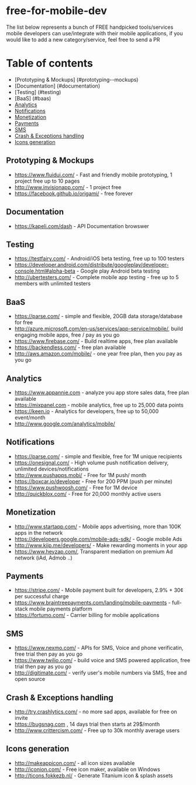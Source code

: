 # free-for-mobile-dev
The list below represents a bunch of FREE handpicked tools/services mobile developers can use/integrate with their mobile applications, if you would like to add a new category/service, feel free to send a PR

Table of contents 
===================

* [Prototyping & Mockups] (#prototyping--mockups)
* [Documentation] (#documentation)
* [Testing] (#testing)
* [BaaS] (#baas)
* [Analytics](#analytics)
* [Notifications](#notifications)
* [Monetization](#monetization)
* [Payments](#payments)
* [SMS](#sms)
* [Crash & Exceptions handling](#crash--exceptions-handling)
* [Icons generation](#icons-generation)

##  Prototyping & Mockups
  * https://www.fluidui.com/ - Fast and friendly mobile prototyping, 1 project free up to 10 pages
  * http://www.invisionapp.com/ - 1 project free
  * https://facebook.github.io/origami/ - free forever
  
## Documentation
  * https://kapeli.com/dash - API Documentation browswer
  
## Testing
  * https://testfairy.com/ - Android/iOS beta testing, free up to 100 testers
  * https://developer.android.com/distribute/googleplay/developer-console.html#alpha-beta - Google play Android beta testing
  * http://ubertesters.com/ - Complete mobile app testing - free up to 5 members with unlimited testers
  
## BaaS
  * https://parse.com/ - simple and flexible, 20GB data storage/database for free
  * http://azure.microsoft.com/en-us/services/app-service/mobile/, build engaging mobile apps, free / pay as you go
  * https://www.firebase.com/ - Build realtime apps, free plan available
  * https://backendless.com/ - free plan available
  * http://aws.amazon.com/mobile/ - one year free plan, then you pay as you go
  
## Analytics
  * https://www.appannie.com - analyze you app store sales data, free plan available
  * https://mixpanel.com - mobile analytics, free up to 25,000 data points
  * https://keen.io - Analytics for developers, free up to 50,000 event/month
  * http://www.google.com/analytics/mobile/
  
## Notifications
  * https://parse.com/ - simple and flexible, free for 1M unique recipients
  * https://onesignal.com/ - High volume push notification delivery, unlimited devices/notifications
  * http://www.pushapps.mobi/ - Free for 1M push/ month
  * https://boxcar.io/developer - Free for 200 PPM (push per minute)
  * https://www.pushwoosh.com/ - Free for 1M device
  * http://quickblox.com/ - Free for 20,000 monthly active users
   
## Monetization
  * http://www.startapp.com/ - Mobile apps advertising, more than 100K apps in the network
  * https://developers.google.com/mobile-ads-sdk/ - Google mobile Ads 
  * http://www.kiip.me/developers/ - Make rewarding moments in your app
  * https://www.heyzap.com/, Transparent mediation on premium Ad network (iAd, Admob ..)
  
## Payments
  * https://stripe.com/ - Mobile payment built for developers, 2.9% + 30¢ per successful charge
  * https://www.braintreepayments.com/landing/mobile-payments - full-stack mobile payments platform
  * https://fortumo.com/ - Carrier billing for mobile applications
  
## SMS
  * https://www.nexmo.com/ - APIs for SMS, Voice and phone verificatin, free trial then pay as you go
  * https://www.twilio.com/ - build voice and SMS powered application, free trial then pay as you go
  * http://digitimate.com/ - verify user's mobile numbers via SMS, free and open source
  
## Crash & Exceptions handling
  * http://try.crashlytics.com/ - no more sad apps, available for free on invite
  * https://bugsnag.com , 14 days trial then starts at 29$/month
  * http://www.crittercism.com/ - Free up to 30k monthly average users

## Icons generation
  * http://makeappicon.com/ - all icon sizes available
  * http://iconion.com/ - Free icon maker, available on Windows
  * http://ticons.fokkezb.nl/ - Generate Titanium icon & splash assets
